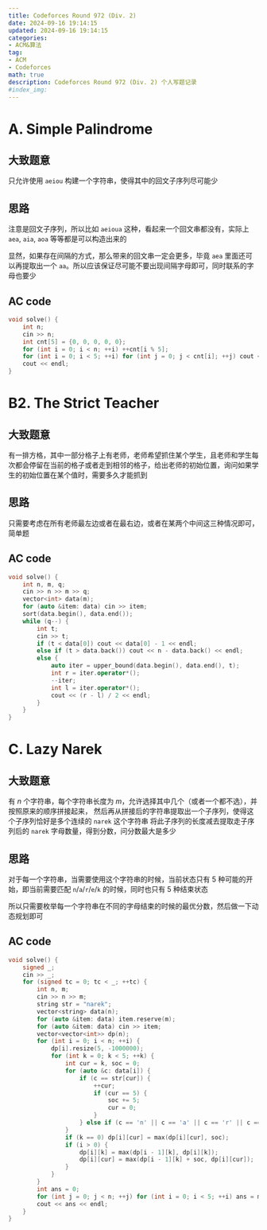 ```yaml
---
title: Codeforces Round 972 (Div. 2)
date: 2024-09-16 19:14:15
updated: 2024-09-16 19:14:15
categories:
- ACM&算法
tag:
- ACM
- Codeforces
math: true
description: Codeforces Round 972 (Div. 2) 个人写题记录
#index_img:
---
```


# A. Simple Palindrome

## 大致题意

只允许使用 `aeiou` 构建一个字符串，使得其中的回文子序列尽可能少

## 思路

注意是回文子序列，所以比如 `aeioua` 这种，看起来一个回文串都没有，实际上 `aea`, `aia`, `aoa` 等等都是可以构造出来的

显然，如果存在间隔的方式，那么带来的回文串一定会更多，毕竟 `aea` 里面还可以再提取出一个 `aa`。所以应该保证尽可能不要出现间隔字母即可，同时联系的字母也要少

## AC code

```cpp
void solve() {
    int n;
    cin >> n;
    int cnt[5] = {0, 0, 0, 0, 0};
    for (int i = 0; i < n; ++i) ++cnt[i % 5];
    for (int i = 0; i < 5; ++i) for (int j = 0; j < cnt[i]; ++j) cout << "aiueo"[i];
    cout << endl;
}
```

# B2. The Strict Teacher

## 大致题意

有一排方格，其中一部分格子上有老师，老师希望抓住某个学生，且老师和学生每次都会停留在当前的格子或者走到相邻的格子，给出老师的初始位置，询问如果学生的初始位置在某个值时，需要多久才能抓到

## 思路

只需要考虑在所有老师最左边或者在最右边，或者在某两个中间这三种情况即可，简单题

## AC code

```cpp
void solve() {
    int n, m, q;
    cin >> n >> m >> q;
    vector<int> data(m);
    for (auto &item: data) cin >> item;
    sort(data.begin(), data.end());
    while (q--) {
        int t;
        cin >> t;
        if (t < data[0]) cout << data[0] - 1 << endl;
        else if (t > data.back()) cout << n - data.back() << endl;
        else {
            auto iter = upper_bound(data.begin(), data.end(), t);
            int r = iter.operator*();
            --iter;
            int l = iter.operator*();
            cout << (r - l) / 2 << endl;
        }
    }
}
```

# C. Lazy Narek

## 大致题意

有 $n$ 个字符串，每个字符串长度为 $m$，允许选择其中几个（或者一个都不选），并按照原来的顺序拼接起来，
然后再从拼接后的字符串提取出一个子序列，使得这个子序列恰好是多个连续的 `narek` 这个字符串
将此子序列的长度减去提取走子序列后的 `narek` 字母数量，得到分数，问分数最大是多少

## 思路

对于每一个字符串，当需要使用这个字符串的时候，当前状态只有 5 种可能的开始，即当前需要匹配 `n`/`a`/`r`/`e`/`k` 的时候，同时也只有 5 种结束状态

所以只需要枚举每一个字符串在不同的字母结束的时候的最优分数，然后做一下动态规划即可

## AC code

```cpp
void solve() {
    signed _;
    cin >> _;
    for (signed tc = 0; tc < _; ++tc) {
        int n, m;
        cin >> n >> m;
        string str = "narek";
        vector<string> data(n);
        for (auto &item: data) item.reserve(m);
        for (auto &item: data) cin >> item;
        vector<vector<int>> dp(n);
        for (int i = 0; i < n; ++i) {
            dp[i].resize(5, -1000000);
            for (int k = 0; k < 5; ++k) {
                int cur = k, soc = 0;
                for (auto &c: data[i]) {
                    if (c == str[cur]) {
                        ++cur;
                        if (cur == 5) {
                            soc += 5;
                            cur = 0;
                        }
                    } else if (c == 'n' || c == 'a' || c == 'r' || c == 'e' || c == 'k') --soc;
                }
                if (k == 0) dp[i][cur] = max(dp[i][cur], soc);
                if (i > 0) {
                    dp[i][k] = max(dp[i - 1][k], dp[i][k]);
                    dp[i][cur] = max(dp[i - 1][k] + soc, dp[i][cur]);
                }
            }
        }
        int ans = 0;
        for (int j = 0; j < n; ++j) for (int i = 0; i < 5; ++i) ans = max(ans, dp[j][i] - i);
        cout << ans << endl;
    }
}
```
